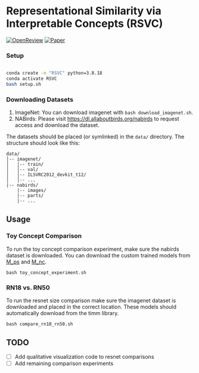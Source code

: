 # Representational Similarity via Interpretable Concepts (RSVC)

[![OpenReview](https://img.shields.io/badge/OpenReview-a61717)](https://openreview.net/forum?id=ih3BJmIZbC)
[![Paper](https://img.shields.io/badge/arXiv-PDF-b31b1b)]([https://arxiv.org/abs/2310.00031](https://arxiv.org/pdf/2503.15699))

### Setup
```sh

conda create -n "RSVC" python=3.8.18
conda activate RSVC
bash setup.sh

```

### Downloading Datasets
1) ImageNet: You can download imagenet with ```bash download_imagenet.sh```.
2) NABirds: Please visit https://dl.allaboutbirds.org/nabirds to request access and download the dataset.

The datasets should be placed (or symlinked) in the `data/` directory.
The structure should look like this:
```
data/
│-- imagenet/
│   │-- train/
│   │-- val/
│   │-- ILSVRC2012_devkit_t12/
│   │-- ...
|-- nabirds/
    |-- images/
    |-- parts/
    |-- ...
```

## Usage
### Toy Concept Comparison
To run the toy concept comparison experiment, make sure the nabirds dataset is downloaded.
You can download the custom trained models from [M_ps](https://drive.google.com/drive/folders/1oG6uHMPahBYVc-AtqVYSZyWAvq8u74zw?usp=drive_link) and
[M_nc](https://drive.google.com/drive/folders/1LPXUh_Q3J9CCAg__o-T3RAcoVAAQ8ZRe?usp=drive_link).

```bash toy_concept_experiment.sh```

### RN18 vs. RN50
To run the resnet size comparison make sure the imagenet dataset is downloaded and placed in the correct location.
These models should automatically download from the timm library.

```bash compare_rn18_rn50.sh```

## TODO
- [ ] Add qualitative visualization code to resnet comparisons
- [ ] Add remaining comparison experiments
